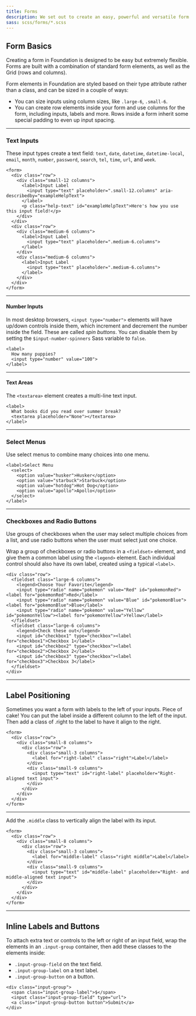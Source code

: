 ```yaml
---
title: Forms
description: We set out to create an easy, powerful and versatile form layout system. A combination of form styles and the Foundation grid means you can do almost anything.
sass: scss/forms/*.scss
---
```


## Form Basics

Creating a form in Foundation is designed to be easy but extremely flexible. Forms are built with a combination of standard form elements, as well as the Grid (rows and columns).

Form elements in Foundation are styled based on their type attribute rather than a class, and can be sized in a couple of ways:

- You can size inputs using column sizes, like `.large-6`, `.small-6`.
- You can create row elements inside your form and use columns for the form, including inputs, labels and more. Rows inside a form inherit some special padding to even up input spacing.

---

### Text Inputs

These input types create a text field: `text`, `date`, `datetime`, `datetime-local`, `email`, `month`, `number`, `password`, `search`, `tel`, `time`, `url`, and `week`.

```html_example
<form>
  <div class="row">
    <div class="small-12 columns">
      <label>Input Label
        <input type="text" placeholder=".small-12.columns" aria-describedby="exampleHelpText">
      </label>
      <p class="help-text" id="exampleHelpText">Here's how you use this input field!</p>
    </div>
  </div>
  <div class="row">
    <div class="medium-6 columns">
      <label>Input Label
        <input type="text" placeholder=".medium-6.columns">
      </label>
    </div>
    <div class="medium-6 columns">
      <label>Input Label
        <input type="text" placeholder=".medium-6.columns">
      </label>
    </div>
  </div>
</form>
```

---

#### Number Inputs

In most desktop browsers, `<input type="number">` elements will have up/down controls inside them, which increment and decrement the number inside the field. These are called *spin buttons*. You can disable them by setting the `$input-number-spinners` Sass variable to `false`.

```html_example
<label>
  How many puppies?
  <input type="number" value="100">
</label>
```

---

#### Text Areas

The `<textarea>` element creates a multi-line text input.

```html_example
<label>
  What books did you read over summer break?
  <textarea placeholder="None"></textarea>
</label>
```

---

### Select Menus

Use select menus to combine many choices into one menu.

```html_example
<label>Select Menu
  <select>
    <option value="husker">Husker</option>
    <option value="starbuck">Starbuck</option>
    <option value="hotdog">Hot Dog</option>
    <option value="apollo">Apollo</option>
  </select>
</label>
```

---

### Checkboxes and Radio Buttons

Use groups of checkboxes when the user may select multiple choices from a list, and use radio buttons when the user must select just one choice.

Wrap a group of checkboxes or radio buttons in a `<fieldset>` element, and give them a common label using the `<legend>` element. Each individual control should also have its own label, created using a typical `<label>`.

```html_example
<div class="row">
  <fieldset class="large-6 columns">
    <legend>Choose Your Favorite</legend>
    <input type="radio" name="pokemon" value="Red" id="pokemonRed"><label for="pokemonRed">Red</label>
    <input type="radio" name="pokemon" value="Blue" id="pokemonBlue"><label for="pokemonBlue">Blue</label>
    <input type="radio" name="pokemon" value="Yellow" id="pokemonYellow"><label for="pokemonYellow">Yellow</label>
  </fieldset>
  <fieldset class="large-6 columns">
    <legend>Check these out</legend>
    <input id="checkbox1" type="checkbox"><label for="checkbox1">Checkbox 1</label>
    <input id="checkbox2" type="checkbox"><label for="checkbox2">Checkbox 2</label>
    <input id="checkbox3" type="checkbox"><label for="checkbox3">Checkbox 3</label>
  </fieldset>
</div>
```

---

## Label Positioning

Sometimes you want a form with labels to the left of your inputs. Piece of cake! You can put the label inside a different column to the left of the input. Then add a class of .right to the label to have it align to the right.

```html_example
<form>
  <div class="row">
    <div class="small-8 columns">
      <div class="row">
        <div class="small-3 columns">
          <label for="right-label" class="right">Label</label>
        </div>
        <div class="small-9 columns">
          <input type="text" id="right-label" placeholder="Right-aligned text input">
        </div>
      </div>
    </div>
  </div>
</form>
```

---

Add the `.middle` class to vertically align the label with its input.

```html_example
<form>
  <div class="row">
    <div class="small-8 columns">
      <div class="row">
        <div class="small-3 columns">
          <label for="middle-label" class="right middle">Label</label>
        </div>
        <div class="small-9 columns">
          <input type="text" id="middle-label" placeholder="Right- and middle-aligned text input">
        </div>
      </div>
    </div>
  </div>
</form>
```

---

## Inline Labels and Buttons

To attach extra text or controls to the left or right of an input field, wrap the elements in an `.input-group` container, then add these classes to the elements inside:

- `.input-group-field` on the text field.
- `.input-group-label` on a text label.
- `.input-group-button` on a button.

```html_example
<div class="input-group">
  <span class="input-group-label">$</span>
  <input class="input-group-field" type="url">
  <a class="input-group-button button">Submit</a>
</div>
```
